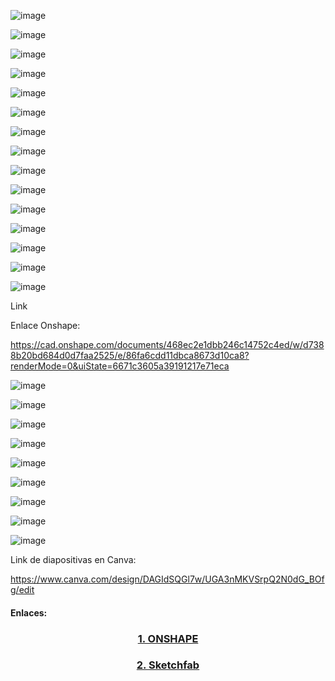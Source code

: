 
![image](https://github.com/SebastianSilvaSC/Fundamento-Grupo_5/assets/150815171/b165b653-41f0-4ac1-ba33-da5623342c86)

![image](https://github.com/SebastianSilvaSC/Fundamento-Grupo_5/assets/150815171/ca0b05f1-4c9f-4def-b28e-80b7f7d8f565)

![image](https://github.com/SebastianSilvaSC/Fundamento-Grupo_5/assets/150815171/584f134b-a460-4a85-80f9-5bb789f02dcd)

![image](https://github.com/SebastianSilvaSC/Fundamento-Grupo_5/assets/150815171/87dc9c91-9998-4c4d-a932-6639d8aecbc4)

![image](https://github.com/SebastianSilvaSC/Fundamento-Grupo_5/assets/150815171/f3c1fb2e-eeb1-45fd-b743-8ea765d4d57d)

![image](https://github.com/SebastianSilvaSC/Fundamento-Grupo_5/assets/150815171/d18d5b24-d31e-46ed-8657-f486e1987f23)

![image](https://github.com/SebastianSilvaSC/Fundamento-Grupo_5/assets/150815171/05be15e2-a4ab-4cda-8272-87ec53099e61)

![image](https://github.com/SebastianSilvaSC/Fundamento-Grupo_5/assets/150815171/35b9df97-61b5-409f-913b-0028f7777e7a)

![image](https://github.com/SebastianSilvaSC/Fundamento-Grupo_5/assets/150815171/4d0e15e3-eac1-4863-9ff1-e8d724df27be)

![image](https://github.com/SebastianSilvaSC/Fundamento-Grupo_5/assets/150815171/1888b8ba-d2a2-4ce2-95bf-4f6fccf4ff3b)

![image](https://github.com/SebastianSilvaSC/Fundamento-Grupo_5/assets/150815171/c657ff65-b6ca-4b66-8e9a-9dfee102b383)

![image](https://github.com/SebastianSilvaSC/Fundamento-Grupo_5/assets/150815171/42d0555f-2d22-4450-bb54-98cd3282a7d6)

![image](https://github.com/SebastianSilvaSC/Fundamento-Grupo_5/assets/150815171/8dd1ffb8-f63f-45b5-8f8c-2ef61854e012)

![image](https://github.com/SebastianSilvaSC/Fundamento-Grupo_5/assets/150815171/2430ab10-cfdf-47b1-be89-29c8173d7d73)

![image](https://github.com/SebastianSilvaSC/Fundamento-Grupo_5/assets/150815171/259feda1-95db-4775-ba96-9d4e4e30e079)

Link

Enlace Onshape:

https://cad.onshape.com/documents/468ec2e1dbb246c14752c4ed/w/d7388b20bd684d0d7faa2525/e/86fa6cdd11dbca8673d10ca8?renderMode=0&uiState=6671c3605a39191217e71eca

 ![image](https://github.com/SebastianSilvaSC/Fundamento-Grupo_5/assets/150815171/b50865f2-efd8-43c9-abcc-d93d9a21617b)

![image](https://github.com/SebastianSilvaSC/Fundamento-Grupo_5/assets/150815171/ff2037d9-33e9-4edf-9247-c0f4a39f5027)

 ![image](https://github.com/SebastianSilvaSC/Fundamento-Grupo_5/assets/150815171/da598f66-e358-4b34-815e-7739df131382)

![image](https://github.com/SebastianSilvaSC/Fundamento-Grupo_5/assets/150815171/50c4c99a-0567-47c2-ad74-ca9f79fbd3ce)

![image](https://github.com/SebastianSilvaSC/Fundamento-Grupo_5/assets/150815171/16c2ac4a-8e6a-400a-a84d-f20876f8bd6e)

![image](https://github.com/SebastianSilvaSC/Fundamento-Grupo_5/assets/150815171/8038ce77-4dea-4815-81c6-00f3bec56e42)

![image](https://github.com/SebastianSilvaSC/Fundamento-Grupo_5/assets/150815171/a0f77baf-c8d0-4330-88df-51caa674fe72)

![image](https://github.com/SebastianSilvaSC/Fundamento-Grupo_5/assets/150815171/6ec0bd64-76d3-4f69-a9c0-b52eca6c2286)

![image](https://github.com/SebastianSilvaSC/Fundamento-Grupo_5/assets/150815171/d6063539-f390-43bf-b2bc-f421aa7ca654)

Link de diapositivas en Canva:

https://www.canva.com/design/DAGIdSQGl7w/UGA3nMKVSrpQ2N0dG_BOfg/edit

#### Enlaces:
<h3 align="center"><a href="https://cad.onshape.com/documents/468ec2e1dbb246c14752c4ed/w/d7388b20bd684d0d7faa2525/e/86fa6cdd11dbca8673d10ca8?renderMode=0&uiState=6658cdeff210ee2c289d2134" target="_blank">1. ONSHAPE</a></h3>

<h3 align="center"><a href="https://skfb.ly/oVyoQ" target="_blank">2. Sketchfab </a></h3>
